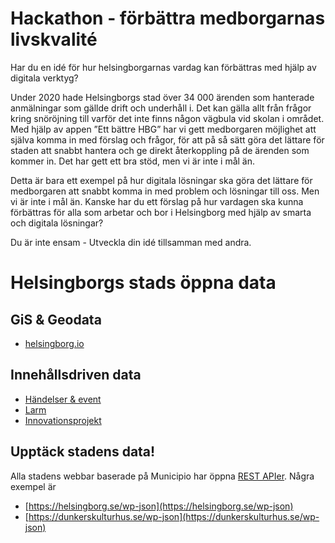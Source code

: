 # Hackathon - förbättra medborgarnas livskvalité
Har du en idé för hur helsingborgarnas vardag kan förbättras med hjälp av digitala verktyg?

Under 2020 hade Helsingborgs stad över 34 000 ärenden som hanterade anmälningar som gällde drift och underhåll i. Det kan gälla allt från frågor kring snöröjning till varför det inte finns någon vägbula vid skolan i området. Med hjälp av appen ”Ett bättre HBG” har vi gett medborgaren möjlighet att själva komma in med förslag och frågor, för att på så sätt göra det lättare för staden att snabbt hantera och ge direkt återkoppling på de ärenden som kommer in. Det har gett ett bra stöd, men vi är inte i mål än.

Detta är bara ett exempel på hur digitala lösningar ska göra det lättare för medborgaren att snabbt komma in med problem och lösningar till oss. Men vi är inte i mål än. Kanske har du ett förslag på hur vardagen ska kunna förbättras för alla som arbetar och bor i Helsingborg med hjälp av smarta och digitala lösningar?

Du är inte ensam - Utveckla din idé tillsamman med andra.

# Helsingborgs stads öppna data

## GiS & Geodata

- [helsingborg.io](https://www.helsingborg.io)

## Innehållsdriven data

- [Händelser & event](https://api.helsingborg.se/event/json/wp/v2/event)
- [Larm](https://api.helsingborg.se/alarm/json/wp/v2/alarm)
- [Innovationsprojekt](https://api.helsingborg.se/innovation/wp-json/wp/v2/project)

## Upptäck stadens data!
Alla stadens webbar baserade på Municipio har öppna [REST APIer](https://developer.wordpress.org/rest-api/).
Några exempel är

- [https://helsingborg.se/wp-json](https://helsingborg.se/wp-json)
- [https://dunkerskulturhus.se/wp-json](https://dunkerskulturhus.se/wp-json)





